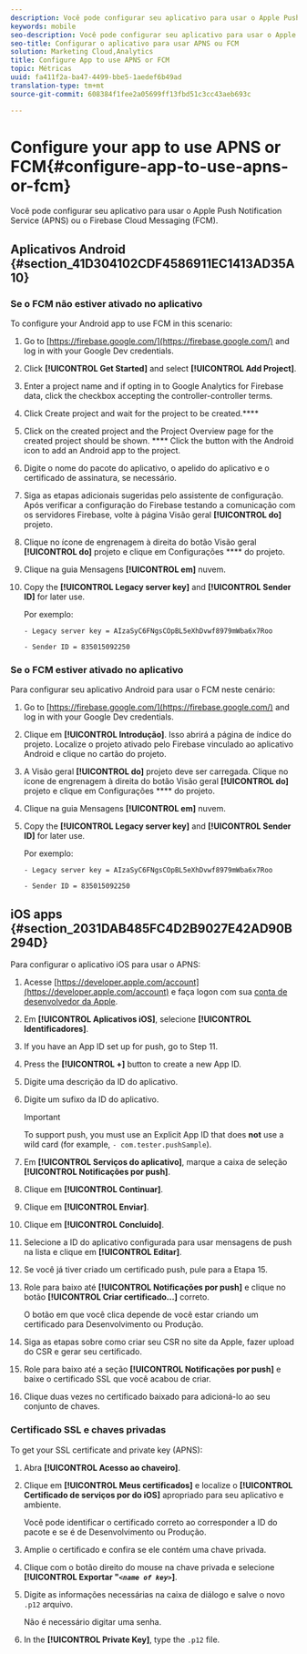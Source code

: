 ```yaml
---
description: Você pode configurar seu aplicativo para usar o Apple Push Notification Service (APNS) ou o Firebase Cloud Messaging (FCM).
keywords: mobile
seo-description: Você pode configurar seu aplicativo para usar o Apple Push Notification Service (APNS) ou o Firebase Cloud Messaging (FCM).
seo-title: Configurar o aplicativo para usar APNS ou FCM
solution: Marketing Cloud,Analytics
title: Configure App to use APNS or FCM
topic: Métricas
uuid: fa411f2a-ba47-4499-bbe5-1aedef6b49ad
translation-type: tm+mt
source-git-commit: 608384f1fee2a05699ff13fbd51c3cc43aeb693c

---
```



# Configure your app to use APNS or FCM{#configure-app-to-use-apns-or-fcm}

Você pode configurar seu aplicativo para usar o Apple Push Notification Service (APNS) ou o Firebase Cloud Messaging (FCM).

## Aplicativos Android {#section_41D304102CDF4586911EC1413AD35A10}

### Se o FCM não estiver ativado no aplicativo

To configure your Android app to use FCM in this scenario:

1. Go to [https://firebase.google.com/](https://firebase.google.com/) and log in with your Google Dev credentials.

1. Click **[!UICONTROL Get Started]** and select **[!UICONTROL Add Project]**.

1. Enter a project name and if opting in to Google Analytics for Firebase data, click the checkbox accepting the controller-controller terms.

1. Click Create project and wait for the project to be created.****

1. Click on the created project and the Project Overview page for the created project should be shown. **** Click the button with the Android icon to add an Android app to the project.

1. Digite o nome do pacote do aplicativo, o apelido do aplicativo e o certificado de assinatura, se necessário.

1. Siga as etapas adicionais sugeridas pelo assistente de configuração. Após verificar a configuração do Firebase testando a comunicação com os servidores Firebase, volte à página Visão geral **[!UICONTROL do]** projeto.

1. Clique no ícone de engrenagem à direita do botão Visão geral **[!UICONTROL do]** projeto e clique em Configurações **** do projeto.

1. Clique na guia Mensagens **[!UICONTROL em]** nuvem.

1. Copy the **[!UICONTROL Legacy server key]** and **[!UICONTROL Sender ID]** for later use.

   Por exemplo:

   ```
   - Legacy server key = AIzaSyC6FNgsCOpBL5eXhDvwf8979mWba6x7Roo
   ```

   ```
   - Sender ID = 835015092250
   ```

### Se o FCM estiver ativado no aplicativo

Para configurar seu aplicativo Android para usar o FCM neste cenário:

1. Go to [https://firebase.google.com/](https://firebase.google.com/) and log in with your Google Dev credentials.

1. Clique em **[!UICONTROL Introdução]**. Isso abrirá a página de índice do projeto. Localize o projeto ativado pelo Firebase vinculado ao aplicativo Android e clique no cartão do projeto.

1. A Visão geral **[!UICONTROL do]** projeto deve ser carregada. Clique no ícone de engrenagem à direita do botão Visão geral **[!UICONTROL do]** projeto e clique em Configurações **** do projeto.

1. Clique na guia Mensagens **[!UICONTROL em]** nuvem.

1. Copy the **[!UICONTROL Legacy server key]** and **[!UICONTROL Sender ID]** for later use.

   Por exemplo:

   ```
   - Legacy server key = AIzaSyC6FNgsCOpBL5eXhDvwf8979mWba6x7Roo
   ```

   ```
   - Sender ID = 835015092250
   ```



## iOS apps {#section_2031DAB485FC4D2B9027E42AD90B294D}

Para configurar o aplicativo iOS para usar o APNS:

1. Acesse [https://developer.apple.com/account](https://developer.apple.com/account) e faça logon com sua [conta de desenvolvedor da Apple](https://developer.apple.com/account).
1. Em **[!UICONTROL Aplicativos iOS]**, selecione **[!UICONTROL Identificadores]**.
1. If you have an App ID set up for push, go to Step 11.
1. Press the **[!UICONTROL +]** button to create a new App ID.
1. Digite uma descrição da ID do aplicativo.
1. Digite um sufixo da ID do aplicativo.

   >[!IMPORTANT]
   >
   >To support push, you must use an Explicit App ID that does **not** use a wild card (for example, `- com.tester.pushSample`).

1. Em **[!UICONTROL Serviços do aplicativo]**, marque a caixa de seleção **[!UICONTROL Notificações por push]**.
1. Clique em **[!UICONTROL Continuar]**.
1. Clique em **[!UICONTROL Enviar]**.
1. Clique em **[!UICONTROL Concluído]**.
1. Selecione a ID do aplicativo configurada para usar mensagens de push na lista e clique em **[!UICONTROL Editar]**.
1. Se você já tiver criado um certificado push, pule para a Etapa 15.
1. Role para baixo até **[!UICONTROL Notificações por push]** e clique no botão **[!UICONTROL Criar certificado…]** correto.

   O botão em que você clica depende de você estar criando um certificado para Desenvolvimento ou Produção.
1. Siga as etapas sobre como criar seu CSR no site da Apple, fazer upload do CSR e gerar seu certificado.
1. Role para baixo até a seção **[!UICONTROL Notificações por push]** e baixe o certificado SSL que você acabou de criar.
1. Clique duas vezes no certificado baixado para adicioná-lo ao seu conjunto de chaves.

### Certificado SSL e chaves privadas

To get your SSL certificate and private key (APNS):

1. Abra **[!UICONTROL Acesso ao chaveiro]**.
1. Clique em **[!UICONTROL Meus certificados]** e localize o **[!UICONTROL Certificado de serviços por do iOS]** apropriado para seu aplicativo e ambiente.

   Você pode identificar o certificado correto ao corresponder a ID do pacote e se é de Desenvolvimento ou Produção.

1. Amplie o certificado e confira se ele contém uma chave privada.
1. Clique com o botão direito do mouse na chave privada e selecione **[!UICONTROL Exportar "*`<name of key>`*]**.
1. Digite as informações necessárias na caixa de diálogo e salve o novo `.p12` arquivo.

   Não é necessário digitar uma senha.

1. In the **[!UICONTROL Private Key]**, type the `.p12` file.

